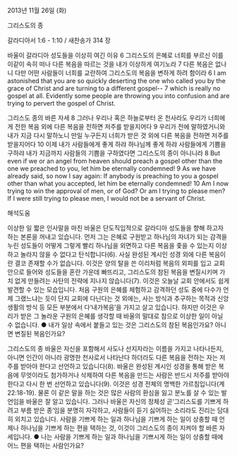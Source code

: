 2013년 11월 26일 (화)

그리스도의 종



갈라디아서 1:6 - 1:10 / 새찬송가 314 장


바울이 갈라디아 성도들을 이상히 여긴 이유
6 그리스도의 은혜로 너희를 부르신 이를 이같이 속히 떠나 다른 복음을 따르는 것을 내가 이상하게 여기노라 7 다른 복음은 없나니 다만 어떤 사람들이 너희를 교란하여 그리스도의 복음을 변하게 하려 함이라
6 I am astonished that you are so quickly deserting the one who called you by the grace of Christ and are turning to a different gospel-- 7 which is really no gospel at all. Evidently some people are throwing you into confusion and are trying to pervert the gospel of Christ.

그리스도 종의 바른 자세
8 그러나 우리나 혹은 하늘로부터 온 천사라도 우리가 너희에게 전한 복음 외에 다른 복음을 전하면 저주를 받을지어다 9 우리가 전에 말하였거니와 내가 지금 다시 말하노니 만일 누구든지 너희가 받은 것 외에 다른 복음을 전하면 저주를 받을지어다 10 이제 내가 사람들에게 좋게 하랴 하나님께 좋게 하랴 사람들에게 기쁨을 구하랴 내가 지금까지 사람들의 기쁨을 구하였다면 그리스도의 종이 아니니라
8 But even if we or an angel from heaven should preach a gospel other than the one we preached to you, let him be eternally condemned! 9 As we have already said, so now I say again: If anybody is preaching to you a gospel other than what you accepted, let him be eternally condemned! 10 Am I now trying to win the approval of men, or of God? Or am I trying to please men? If I were still trying to please men, I would not be a servant of Christ.

해석도움





이상한 일
짧은 인사말을 마친 바울은 단도직입적으로 갈라디아 성도들을 향해 하고자 하는 본론을 꺼내고 있습니다. 먼저 그는 은혜로 구원받고 하나님의 자녀가 되는 감격을 누린 성도들이 어떻게 그렇게 빨리 하나님을 외면하고 다른 복음을 좇을 수 있는지 이상하고 놀라지 않을 수 없다고 탄식합니다(6). 사실 완성된 계시인 성경 외에 다른 복음이란 결코 존재할 수가 없습니다. 이것은 양의 탈을 쓴 이리처럼 복음의 외피를 입고 교회 안으로 들어와 성도들을 혼란 가운데 빠뜨리고, 그리스도의 참된 복음을 변질시키며 가치 없게 만들려는 사탄의 전략에 지나지 않습니다(7). 이것은 오늘날 교회 안에서도 쉽게 발견할 수 있는 모습입니다. 처음 구원의 은혜를 체험하고 감격하던 성도 중에 다수가 언제 그랬느냐는 듯이 단지 교회에 다닌다는 것 외에는, 사는 방식과 추구하는 목적과 신앙생활의 방식 등 모든 부분에서 다‘내가복음’을 가지고 살고 있습니다. 하지만 이것은 우리가 받은 그 놀라운 구원의 은혜를 생각할 때 바울의 말대로 참으로 이상한 일이 아닐 수 없습니다.
● 내가 일상 속에서 붙들고 있는 것은 그리스도의 참된 복음인가요? 아니면 변질된 복음인가요?

그리스도의 종
바울은 자신을 포함해서 사도나 선지자라는 이름을 가지고 나타나든지, 아니면 인간이 아니라 광명한 천사로서 나타난다 하더라도 다른 복음을 전하는 자는 저주를 받아야 한다고 선언하고 있습니다(8). 바울은 완성된 계시인 성경을 통해 받은 복음에 무엇이라도 첨가하거나 삭제하여 다른 복음을 만드는 사람은 반드시 저주를 받아야 한다고 다시 한 번 선언하고 있습니다(9). 이것은 성경 전체의 명백한 가르침입니다(계 22:18-19). 물론 이 같은 말을 하는 것은 많은 사람의 환심을 잃고 분노를 살 수 있는 발언임을 바울은 잘 알고 있습니다. 그러나 바울은 자신의 정체성 곧‘그리스도를 기쁘게 하려고 부름 받은 종’임을 분명히 자각하고, 사람들이 듣기 싫어하는 소리라도 진리는 담대히 외치고 있습니다. 사람을 기쁘게 하는 일과 하나님을 기쁘게 하는 일이 상충할 때 언제나 하나님을 기쁘게 하는 편을 택하는 것, 이것이 그리스도의 종이 지켜야 할 바른 자세입니다.
● 나는 사람을 기쁘게 하는 일과 하나님을 기쁘시게 하는 일이 상충할 때에 어느 편을 택하는 사람인가요?